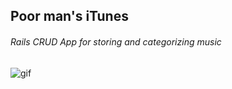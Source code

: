 ## Poor man's iTunes

###### Rails CRUD App for storing and categorizing music

![gif](http://38.media.tumblr.com/2000be9000979627b39c423dd5d8218b/tumblr_inline_nodou0UN5c1tsmflm_540.gif)
